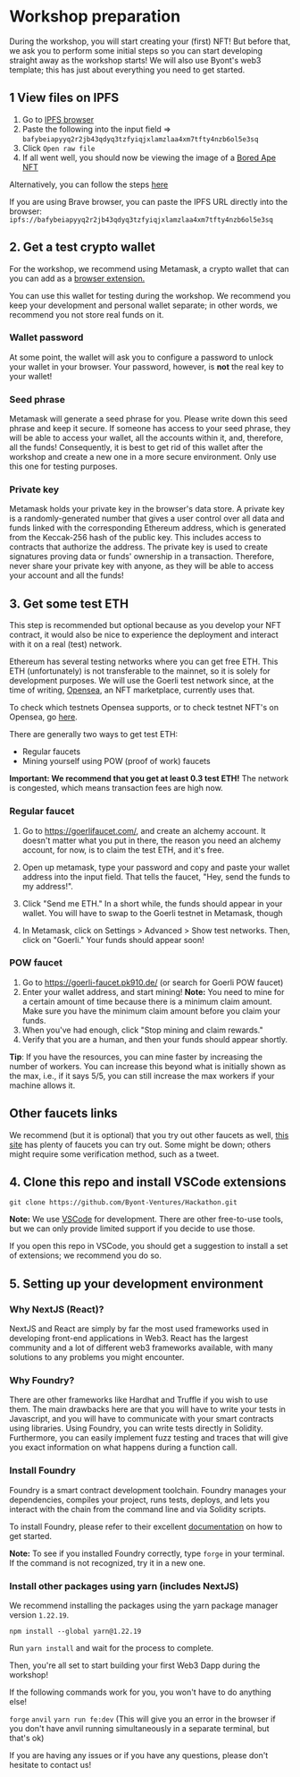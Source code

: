 # Workshop preparation

During the workshop, you will start creating your (first) NFT! But before that, we ask you to perform some initial steps so you can start developing straight away as the workshop starts! We will also use Byont's web3 template; this has just about everything you need to get started.

## 1 View files on IPFS

1. Go to [IPFS browser](https://ipfsbrowser.com/)
2. Paste the following into the input field => `bafybeiapyyq2r2jb43qdyq3tzfyiqjxlamzlaa4xm7tfty4nzb6ol5e3sq`
3. Click `Open raw file`
4. If all went well, you should now be viewing the image of a [Bored Ape NFT](https://opensea.io/assets/ethereum/0xbc4ca0eda7647a8ab7c2061c2e118a18a936f13d/2369)

Alternatively, you can follow the steps [here](https://developers.cloudflare.com/web3/how-to/use-ipfs-gateway/)

If you are using Brave browser, you can paste the IPFS URL directly into the browser: `ipfs://bafybeiapyyq2r2jb43qdyq3tzfyiqjxlamzlaa4xm7tfty4nzb6ol5e3sq`

## 2. Get a test crypto wallet

For the workshop, we recommend using Metamask, a crypto wallet that can you can add as a [browser extension.](https://metamask.io/)

You can use this wallet for testing during the workshop. We recommend you keep your development and personal wallet separate; in other words, we recommend you not store real funds on it.

### Wallet password

At some point, the wallet will ask you to configure a password to unlock your wallet in your browser. Your password, however, is **not** the real key to your wallet!

### Seed phrase

Metamask will generate a seed phrase for you. Please write down this seed phrase and keep it secure. If someone has access to your seed phrase, they will be able to access your wallet, all the accounts within it, and, therefore, all the funds! Consequently, it is best to get rid of this wallet after the workshop and create a new one in a more secure environment. Only use this one for testing purposes.

### Private key

Metamask holds your private key in the browser's data store. A private key is a randomly-generated number that gives a user control over all data and funds linked with the corresponding Ethereum address, which is generated from the Keccak-256 hash of the public key. This includes access to contracts that authorize the address. The private key is used to create signatures proving data or funds' ownership in a transaction. Therefore, never share your private key with anyone, as they will be able to access your account and all the funds!

## 3. Get some test ETH

This step is recommended but optional because as you develop your NFT contract, it would also be nice to experience the deployment and interact with it on a real (test) network.

Ethereum has several testing networks where you can get free ETH. This ETH (unfortunately) is not transferable to the mainnet, so it is solely for development purposes. We will use the Goerli test network since, at the time of writing, [Opensea](https://opensea.io/), an NFT marketplace, currently uses that.

To check which testnets Opensea supports, or to check testnet NFT's on Opensea, go [here](https://testnets.opensea.io/).

There are generally two ways to get test ETH:

- Regular faucets
- Mining yourself using POW (proof of work) faucets

**Important: We recommend that you get at least 0.3 test ETH!** The network is congested, which means transaction fees are high now.

### Regular faucet

1. Go to https://goerlifaucet.com/, and create an alchemy account. It doesn't matter what you put in there, the reason you need an alchemy account, for now, is to claim the test ETH, and it's free.

2. Open up metamask, type your password and copy and paste your wallet address into the input field. That tells the faucet, "Hey, send the funds to my address!".

3. Click "Send me ETH." In a short while, the funds should appear in your wallet. You will have to swap to the Goerli testnet in Metamask, though

4. In Metamask, click on Settings > Advanced > Show test networks. Then, click on "Goerli." Your funds should appear soon!

### POW faucet

1. Go to https://goerli-faucet.pk910.de/ (or search for Goerli POW faucet)
2. Enter your wallet address, and start mining! **Note:** You need to mine for a certain amount of time because there is a minimum claim amount. Make sure you have the minimum claim amount before you claim your funds.
3. When you've had enough, click "Stop mining and claim rewards."
4. Verify that you are a human, and then your funds should appear shortly.

**Tip**: If you have the resources, you can mine faster by increasing the number of workers. You can increase this beyond what is initially shown as the max, i.e., if it says 5/5, you can still increase the max workers if your machine allows it.

## Other faucets links

We recommend (but it is optional) that you try out other faucets as well, [this site](https://faucetlink.to/goerli) has plenty of faucets you can try out. Some might be down; others might require some verification method, such as a tweet.

## 4. Clone this repo and install VSCode extensions

`git clone https://github.com/Byont-Ventures/Hackathon.git`

**Note:** We use [VSCode](https://code.visualstudio.com/) for development. There are other free-to-use tools, but we can only provide limited support if you decide to use those.

If you open this repo in VSCode, you should get a suggestion to install a set of extensions; we recommend you do so.

## 5. Setting up your development environment

### Why NextJS (React)?

NextJS and React are simply by far the most used frameworks used in developing front-end applications in Web3. React has the largest community and a lot of different web3 frameworks available, with many solutions to any problems you might encounter.

### Why Foundry?

There are other frameworks like Hardhat and Truffle if you wish to use them. The main drawbacks here are that you will have to write your tests in Javascript, and you will have to communicate with your smart contracts using libraries. Using Foundry, you can write tests directly in Solidity. Furthermore, you can easily implement fuzz testing and traces that will give you exact information on what happens during a function call.

### Install Foundry

Foundry is a smart contract development toolchain. Foundry manages your dependencies, compiles your project, runs tests, deploys, and lets you interact with the chain from the command line and via Solidity scripts.

To install Foundry, please refer to their excellent [documentation](https://book.getfoundry.sh/getting-started/installation) on how to get started.

**Note:** To see if you installed Foundry correctly, type `forge` in your terminal. If the command is not recognized, try it in a new one.

### Install other packages using yarn (includes NextJS)

We recommend installing the packages using the yarn package manager version `1.22.19`.

```
npm install --global yarn@1.22.19
```

Run `yarn install` and wait for the process to complete.

Then, you're all set to start building your first Web3 Dapp during the workshop!

If the following commands work for you, you won't have to do anything else!

`forge`
`anvil`
`yarn run fe:dev` (This will give you an error in the browser if you don't have anvil running simultaneously in a separate terminal, but that's ok)

If you are having any issues or if you have any questions, please don't hesitate to contact us!
